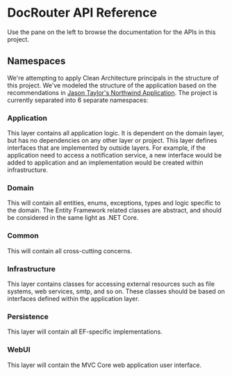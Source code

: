 # DocRouter API Reference
Use the pane on the left to browse the documentation for the APIs in this project.

## Namespaces
We're attempting to apply Clean Architecture principals in the structure of this project. We've modeled the structure of the application based on the recommendations in [Jason Taylor's Northwind Application](https://github.com/jasontaylordev/NorthwindTraders).
The project is currently separated into 6 separate namespaces:

### Application
This layer contains all application logic. It is dependent on the domain layer, but has no dependencies on any other layer or project. This layer defines interfaces that are implemented by outside layers. For example, if the application need to access a notification service, a new interface would be added to application and an implementation would be created within infrastructure.

### Domain
This will contain all entities, enums, exceptions, types and logic specific to the domain. The Entity Framework related classes are abstract, and should be considered in the same light as .NET Core.

### Common
This will contain all cross-cutting concerns.

### Infrastructure
This layer contains classes for accessing external resources such as file systems, web services, smtp, and so on. These classes should be based on interfaces defined within the application layer.

### Persistence
This layer will contain all EF-specific implementations.

### WebUI
This layer will contain the MVC Core web application user interface.